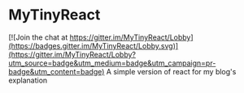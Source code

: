 # MyTinyReact

[![Join the chat at https://gitter.im/MyTinyReact/Lobby](https://badges.gitter.im/MyTinyReact/Lobby.svg)](https://gitter.im/MyTinyReact/Lobby?utm_source=badge&utm_medium=badge&utm_campaign=pr-badge&utm_content=badge)
A simple version of react for my blog's explanation

